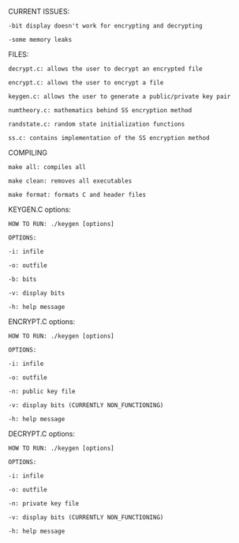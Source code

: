 CURRENT ISSUES:

    -bit display doesn't work for encrypting and decrypting 

    -some memory leaks

FILES:

    decrypt.c: allows the user to decrypt an encrypted file 

    encrypt.c: allows the user to encrypt a file

    keygen.c: allows the user to generate a public/private key pair

    numtheory.c: mathematics behind SS encryption method

    randstate.c: random state initialization functions

    ss.c: contains implementation of the SS encryption method


COMPILING

    make all: compiles all

    make clean: removes all executables

    make format: formats C and header files


KEYGEN.C options:

    HOW TO RUN: ./keygen [options]

    OPTIONS:

    -i: infile

    -o: outfile

    -b: bits

    -v: display bits

    -h: help message


ENCRYPT.C options:

    HOW TO RUN: ./keygen [options]

    OPTIONS:

    -i: infile

    -o: outfile

    -n: public key file

    -v: display bits (CURRENTLY NON_FUNCTIONING)

    -h: help message


DECRYPT.C options:

    HOW TO RUN: ./keygen [options]

    OPTIONS:

    -i: infile

    -o: outfile

    -n: private key file

    -v: display bits (CURRENTLY NON_FUNCTIONING)

    -h: help message
